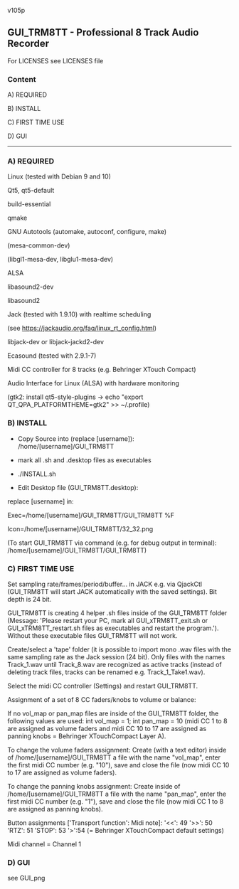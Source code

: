 v105p

## GUI_TRM8TT - Professional 8 Track Audio Recorder


For LICENSES see LICENSES file


### Content

A) REQUIRED

B) INSTALL

C) FIRST TIME USE

D) GUI

------------------


### A) REQUIRED


Linux (tested with Debian 9 and 10)

Qt5, qt5-default

build-essential

qmake

GNU Autotools (automake, autoconf, configure, make)

(mesa-common-dev)

(libgl1-mesa-dev, libglu1-mesa-dev)

ALSA

libasound2-dev

libasound2

Jack (tested with 1.9.10) with realtime scheduling

(see https://jackaudio.org/faq/linux_rt_config.html)

libjack-dev or libjack-jackd2-dev

Ecasound (tested with 2.9.1-7)

Midi CC controller for 8 tracks (e.g. Behringer XTouch Compact)

Audio Interface for Linux (ALSA) with hardware monitoring

(gtk2: install qt5-style-plugins -> echo "export QT_QPA_PLATFORMTHEME=gtk2" >> ~/.profile) 


### B) INSTALL

- Copy Source into (replace [username]): /home/[username]/GUI_TRM8TT

- mark all .sh and .desktop files as executables

- ./INSTALL.sh

- Edit Desktop file (GUI_TRM8TT.desktop):

replace [username] in:

Exec=/home/[username]/GUI_TRM8TT/GUI_TRM8TT %F 

Icon=/home/[username]/GUI_TRM8TT/32_32.png 

(To start GUI_TRM8TT via command (e.g. for debug output in terminal): /home/[username]/GUI_TRM8TT/GUI_TRM8TT)


### C) FIRST TIME USE

Set sampling rate/frames/period/buffer... in JACK e.g. via QjackCtl (GUI_TRM8TT will start JACK automatically with the saved settings). Bit depth is 24 bit.

GUI_TRM8TT is creating 4 helper .sh files inside of the GUI_TRM8TT folder (Message: 'Please restart your PC, mark all GUI_xTRM8TT_exit.sh or GUI_xTRM8TT_restart.sh files as executables and restart the program.'). Without these executable files GUI_TRM8TT will not work.

Create/select a 'tape' folder (it is possible to import mono .wav files with the same sampling rate as the Jack session (24 bit). Only files with the names Track_1.wav until Track_8.wav are recognized as active tracks (instead of deleting track files, tracks can be renamed e.g. Track_1_Take1.wav).

Select the midi CC controller (Settings) and restart GUI_TRM8TT.

Assignment of a set of 8 CC faders/knobs to volume or balance:

If no vol_map or pan_map files are inside of the GUI_TRM8TT folder, the following values are used: int vol_map = 1; int pan_map = 10 (midi CC 1 to 8 are assigned as volume faders and midi CC 10 to 17 are assigned as panning knobs = Behringer XTouchCompact Layer A).

To change the volume faders assignment:
Create (with a text editor) inside of /home/[username]/GUI_TRM8TT a file with the name "vol_map", enter the first midi CC number (e.g. "10"), save and close the file (now midi CC 10 to 17 are assigned as volume faders).

To change the panning knobs assignment:
Create inside of /home/[username]/GUI_TRM8TT a file with the name "pan_map", enter the first midi CC number (e.g. "1"), save and close the file (now midi CC 1 to 8 are assigned as panning knobs).

Button assignments ['Transport function': Midi note]:
'<<': 49
'>>': 50
'RTZ': 51
'STOP': 53
'>':54
(= Behringer XTouchCompact default settings)

Midi channel = Channel 1


### D) GUI


see GUI_png
